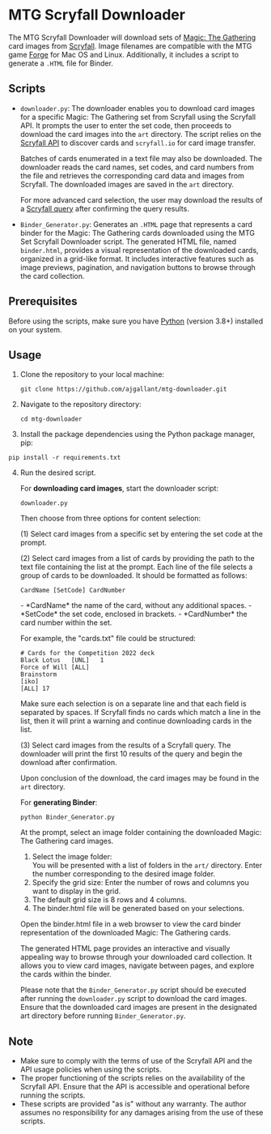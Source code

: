 # MTG Scryfall Downloader

The MTG Scryfall Downloader will download sets of [Magic: The Gathering](https://magic.wizards.com/en) card images from [Scryfall](https://scryfall.com/). Image filenames are compatible with the MTG game [Forge](https://card-forge.github.io/forge/) for Mac OS and Linux.  Additionally, it includes a script to generate a `.HTML` file for Binder.

## Scripts

- `downloader.py`: The downloader enables you to download card images for a specific Magic: The Gathering set from Scryfall using the Scryfall API. It prompts the user to enter the set code, then proceeds to download the card images into the `art` directory. The script relies on the [Scryfall API](https://scryfall.com/docs/api) to discover cards and `scryfall.io` for card image transfer.<p>
Batches of cards enumerated in a text file may also be downloaded. The downloader reads the card names, set codes, and card numbers from the file and retrieves the corresponding card data and images from Scryfall. The downloaded images are saved in the `art` directory.<p>
For more advanced card selection, the user may download the results of a [Scryfall query](https://scryfall.com/docs/syntax) after confirming the query results.

- `Binder_Generator.py`: Generates an `.HTML` page that represents a card binder for the Magic: The Gathering cards downloaded using the MTG Set Scryfall Downloader script. The generated HTML file, named `binder.html`, provides a visual representation of the downloaded cards, organized in a grid-like format. It includes interactive features such as image previews, pagination, and navigation buttons to browse through the card collection.

## Prerequisites

Before using the scripts, make sure you have [Python](https://www.python.org/downloads/) (version 3.8+) installed on your system.

## Usage

1. Clone the repository to your local machine:

   ``
   git clone https://github.com/ajgallant/mtg-downloader.git
   ``

2. Navigate to the repository directory:

   ``
   cd mtg-downloader
   ``

3. Install the package dependencies using the Python package manager, pip:

  ``
  pip install -r requirements.txt
  ``

4. Run the desired script.<p>

   For **downloading card images**, start the downloader script:
	
	``downloader.py``
	
	Then choose from three options for content selection:
	
	(1) Select card images from a specific set by entering the set code at the prompt.
	   
	(2) Select card images from a list of cards by providing the path to the text file containing the list at the prompt. Each line of the file selects a group of cards to be downloaded. It should be formatted as follows:<br>
		
 	``CardName [SetCode] CardNumber``
	
	<p>
	 - *CardName* the name of the card, without any additional spaces.
	 - *SetCode* the set code, enclosed in brackets.
	 - *CardNumber* the card number within the set.
    </p>
    For example, the "cards.txt" file could be structured:
	
	 ```
	 # Cards for the Competition 2022 deck
    Black Lotus   [UNL]   1
    Force of Will [ALL]
    Brainstorm
    [iko]
    [ALL] 17
    ```

   <p>
   	Make sure each selection is on a separate line and that each field is separated by spaces.  If Scryfall finds no cards which match a line in the list, then it will print a warning and continue downloading cards in the list.
	    
	 (3) Select card images from the results of a Scryfall query.  The downloader will print the first 10 results of the query and begin the download after confirmation.
	 
	 Upon conclusion of the download, the card images may be found in the `art` directory.

    For **generating Binder**:

     ``python Binder_Generator.py``
     
    At the prompt, select an image folder containing the downloaded Magic: The Gathering card images.
        
    1. Select the image folder:        
      You will be presented with a list of folders in the `art/` directory.
      Enter the number corresponding to the desired image folder.
    2. Specify the grid size:
      Enter the number of rows and columns you want to display in the grid.
    3. The default grid size is 8 rows and 4 columns.
    4. The binder.html file will be generated based on your selections.
        
    Open the binder.html file in a web browser to view the card binder representation of the downloaded Magic: The Gathering cards.
    
    The generated HTML page provides an interactive and visually appealing way to browse through your downloaded card collection. It allows you to view card images, navigate between pages, and explore the cards within the binder.
    
    Please note that the `Binder_Generator.py` script should be executed after running the `downloader.py` script to download the card images. Ensure that the downloaded card images are present in the designated art directory before running `Binder_Generator.py`.

## Note

- Make sure to comply with the terms of use of the Scryfall API and the API usage policies when using the scripts.
- The proper functioning of the scripts relies on the availability of the Scryfall API. Ensure that the API is accessible and operational before running the scripts.
- These scripts are provided "as is" without any warranty. The author assumes no responsibility for any damages arising from the use of these scripts.